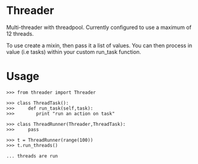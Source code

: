 Threader
========

Multi-threader with threadpool. Currently configured to use a maximum of 12 threads.

To use create a mixin, then pass it a list of values. You can then process in value (i.e tasks) within your custom run_task function.

Usage
=====

```
>>> from threader import Threader

>>> class ThreadTask():
>>>     def run_task(self,task):
>>>        print "run an action on task"
    
>>> class ThreadRunner(Threader,ThreadTask):
>>>     pass
    
>>> t = ThreadRunner(range(100))
>>> t.run_threads()

... threads are run
```
